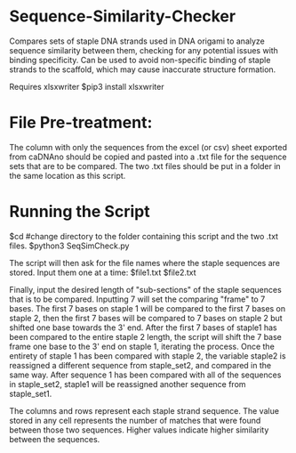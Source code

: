# Sequence-Similarity-Checker
Compares sets of staple DNA strands used in DNA origami to analyze sequence similarity between them, checking for any potential issues with binding specificity. Can be used to avoid non-specific binding of staple strands to the scaffold, which may cause inaccurate structure formation. 

Requires xlsxwriter 
$pip3 install xlsxwriter

# File Pre-treatment:
The column with only the sequences from the excel (or csv) sheet exported from caDNAno should be copied and pasted into a .txt file for the sequence sets that are to be compared. The two .txt files should be put in a folder in the same location as this script.

# Running the Script 
$cd #change directory to the folder containing this script and the two .txt files. 
$python3 SeqSimCheck.py

The script will then ask for the file names where the staple sequences are stored. Input them one at a time:
$file1.txt
$file2.txt

Finally, input the desired length of "sub-sections" of the staple sequences that is to be compared. Inputting 7 will set the comparing "frame" to 7 bases. The first 7 bases on staple 1 will be compared to the first 7 bases on staple 2, then the first 7 bases will be compared to 7 bases on staple 2 but shifted one base towards the 3' end. After the first 7 bases of staple1 has been compared to the entire staple 2 length, the script will shift the 7 base frame one base to the 3' end on staple 1, iterating the process. Once the entirety of staple 1 has been compared with staple 2, the variable staple2 is reassigned a different sequence from staple_set2, and compared in the same way. After sequence 1 has been compared with all of the sequences in staple_set2, staple1 will be reassigned another sequence from staple_set1. 

The columns and rows represent each staple strand sequence. The value stored in any cell represents the number of matches that were found between those two sequences. Higher values indicate higher similarity between the sequences. 
